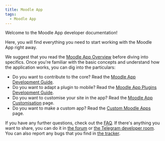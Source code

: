 ```yaml
---
title: Moodle App
tags:
  - Moodle App
---
```


Welcome to the Moodle App developer documentation!

Here, you will find everything you need to start working with the Moodle App right away.

We suggest that you read the [Moodle App Overview](./moodleapp/overview.md) before diving into specifics. Once you're familiar with the basic concepts and understand how the application works, you can dig into the particulars:

- Do you want to contribute to the core? Read the [Moodle App Development Guide](./moodleapp/development/development-guide.md).
- Do you want to adapt a plugin to mobile? Read the [Moodle App Plugins Development Guide](./moodleapp/development/plugins-development-guide/index.md).
- Do you want to customise your site in the app? Read the [Moodle App Customisation](./moodleapp/customisation/index.md) page.
- Do you want to make a custom app? Read the [Custom Moodle Apps](./moodleapp/customisation/custom-apps.md) page.

If you have any further questions, check out the [FAQ](./moodleapp/faq). If there's anything you want to share, you can do it in [the forum](https://moodle.org/mod/forum/view.php?id=7798) or [the Telegram developer room](https://docs.moodle.org/dev/Chat). You can also report any bugs that you find in [the tracker](https://tracker.moodle.org/browse/MOBILE).
